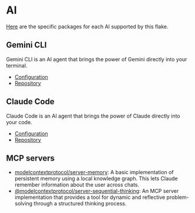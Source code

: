 # AI

[Here](../home-manager/ai/) are the specific packages for each AI supported by this flake.

## Gemini CLI

Gemini CLI is an AI agent that brings the power of Gemini directly into your terminal.

- [Configuration](../home-manager/ai/gemini.nix)
- [Repository](https://github.com/google-gemini/gemini-cli)

## Claude Code

Claude Code is an AI agent that brings the power of Claude directly into your code.

- [Configuration](../home-manager/ai/claude.nix)
- [Repository](https://github.com/anthropics/claude-code)

## MCP servers

- [modelcontextprotocol/server-memory](https://github.com/modelcontextprotocol/servers/tree/main/src/memory): A basic implementation of persistent memory using a local knowledge graph. This lets Claude remember information about the user across chats.
- [@modelcontextprotocol/server-sequential-thinking](https://github.com/modelcontextprotocol/servers/tree/main/src/sequentialthinking): An MCP server implementation that provides a tool for dynamic and reflective problem-solving through a structured thinking process.
